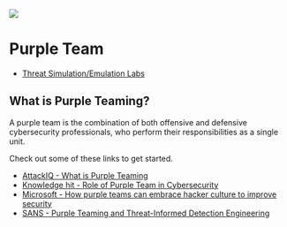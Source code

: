 <img src="https://cdn.hackernoon.com/images/xwRTMTtsfYNZdN4zVqQuYZcuZrs1-2b136dx.png">
  
# Purple Team  
- [Threat Simulation/Emulation Labs](/purple_team/threat_simulation_labs.md)
  
  
## What is Purple Teaming?
A purple team is the combination of both offensive and defensive cybersecurity professionals, who perform their responsibilities as a single unit.  
  
Check out some of these links to get started.  
  
- [AttackIQ - What is Purple Teaming](https://www.attackiq.com/glossary/purple-teaming/)  
- [Knowledge hit - Role of Purple Team in Cybersecurity](https://www.knowledgehut.com/blog/security/purple-teaming)  
- [Microsoft - How purple teams can embrace hacker culture to improve security](https://www.microsoft.com/en-us/security/blog/2021/06/10/how-purple-teams-can-embrace-hacker-culture-to-improve-security/)  
- [SANS - Purple Teaming and Threat-Informed Detection Engineering](https://www.sans.org/blog/purple-teaming-threat-informed-detection-engineering/)  
